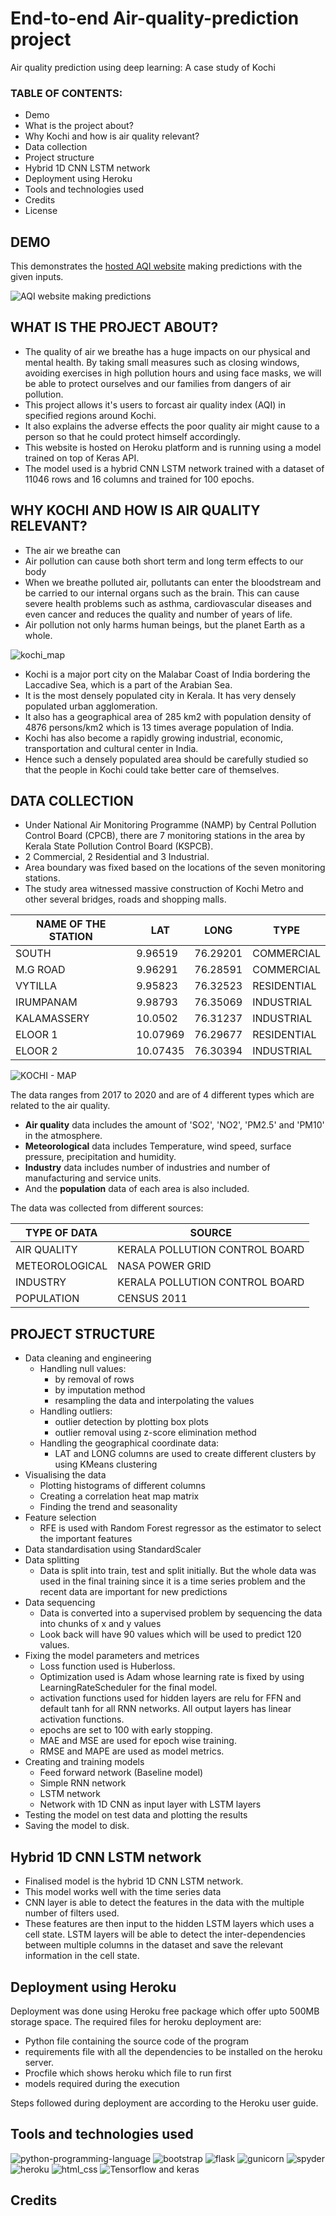 # End-to-end Air-quality-prediction project
Air quality prediction using deep learning: A case study of Kochi

### TABLE OF CONTENTS:

- Demo
- What is the project about?
- Why Kochi and how is air quality relevant?
- Data collection
- Project structure
- Hybrid 1D CNN LSTM network
- Deployment using Heroku
- Tools and technologies used
- Credits
- License

## DEMO

This demonstrates the [hosted AQI website](http://aqi-kochi.herokuapp.com) making predictions with the given inputs. 

![AQI website making predictions](https://user-images.githubusercontent.com/29313141/123675222-1a061b80-d860-11eb-8031-1b477584e68e.png)


## WHAT IS THE PROJECT ABOUT?

- The quality of air we breathe has a huge impacts on our physical and mental health. By taking small measures such as closing windows, avoiding exercises in high pollution hours and using face masks, we will be able to protect ourselves and our families from dangers of air pollution.
- This project allows it's users to forcast air quality index (AQI) in specified regions around Kochi.
- It also explains the adverse effects the poor quality air might cause to a person so that he could protect himself accordingly.
- This website is hosted on Heroku platform and is running using a model trained on top of Keras API.
- The model used is a hybrid CNN LSTM network trained with a dataset of 11046 rows and 16 columns and trained for 100 epochs.

## WHY KOCHI AND HOW IS AIR QUALITY RELEVANT?

- The air we breathe can 
- Air pollution can cause both short term and long term effects to our body
- When we breathe polluted air, pollutants can enter the bloodstream and be carried to our internal organs such as the brain. This can    cause severe health problems such as asthma, cardiovascular diseases and even cancer and reduces the quality and number of years of life. 
- Air pollution not only harms human beings, but the planet Earth as a whole.

![kochi_map](https://user-images.githubusercontent.com/29313141/123814245-2c8d5d00-d913-11eb-9161-16bc361adf6d.png)

- Kochi is a major port city on the Malabar Coast of India bordering the Laccadive Sea, which is a part of the Arabian Sea.
- It is the most densely populated city in Kerala. It has very densely populated urban agglomeration.
- It also has a geographical area of 285 km2 with population density of 4876 persons/km2 which is 13 times average population of India.
- Kochi has also become a rapidly growing industrial, economic, transportation and cultural center in India.
- Hence such a densely populated area should be carefully studied so that the people in Kochi could take better care of themselves.

## DATA COLLECTION

- Under National Air Monitoring Programme (NAMP) by Central Pollution Control Board (CPCB), there are 7 monitoring stations in the area by Kerala State Pollution Control Board (KSPCB).
- 2 Commercial, 2 Residential and 3 Industrial.
- Area boundary was fixed based on the locations of the seven monitoring stations.
- The study area witnessed massive construction of Kochi Metro and other several bridges, roads and shopping malls.

| NAME OF THE STATION  | LAT | LONG | TYPE |
| -------------------- | --- | -----|------|
| SOUTH | 9.96519|76.29201|COMMERCIAL|
| M.G ROAD  | 9.96291  | 76.28591 | COMMERCIAL |
| VYTILLA  | 9.95823  | 76.32523 | RESIDENTIAL |
| IRUMPANAM  | 9.98793  | 76.35069 | INDUSTRIAL |
| KALAMASSERY  | 10.0502  | 76.31237 | INDUSTRIAL |
| ELOOR 1  | 10.07969  | 76.29677 | RESIDENTIAL |
| ELOOR 2  | 10.07435  | 76.30394 | INDUSTRIAL |

![KOCHI - MAP](https://user-images.githubusercontent.com/29313141/123958249-7127ff80-d9ca-11eb-9db4-667ca2cfd7a0.png)

The data ranges from 2017 to 2020 and are of 4 different types which are related to the air quality.
- **Air quality** data includes the amount of 'SO2', 'NO2', 'PM2.5' and 'PM10' in the atmosphere.
- **Meteorological** data includes Temperature, wind speed, surface pressure, precipitation and humidity.
- **Industry** data includes number of industries and number of manufacturing and service units.
- And the **population** data of each area is also included.

The data was collected from different sources:

| TYPE OF DATA  | SOURCE |
| ------------- | ------ |
| AIR QUALITY | KERALA POLLUTION CONTROL BOARD|
| METEOROLOGICAL | NASA POWER GRID|
| INDUSTRY | KERALA POLLUTION CONTROL BOARD|
| POPULATION | CENSUS 2011 |

## PROJECT STRUCTURE

- Data cleaning and engineering
   - Handling null values: 
       - by removal of rows
       - by imputation method
       - resampling the data and interpolating the values
   - Handling outliers:
     - outlier detection by plotting box plots
     - outlier removal using z-score elimination method
   - Handling the geographical coordinate data:
      - LAT and LONG columns are used to create different clusters by using KMeans clustering
- Visualising the data
   - Plotting histograms of different columns
   - Creating a correlation heat map matrix
   - Finding the trend and seasonality
 - Feature selection
    - RFE is used with Random Forest regressor as the estimator to select the important features
 - Data standardisation using StandardScaler
 - Data splitting
    - Data is split into train, test and split initially. But the whole data was used in the final training since it is a time series problem and the recent data are important for new predictions
 - Data sequencing
     - Data is converted into a supervised problem by sequencing the data into chunks of x and y values
     - Look back will have 90 values which will be used to predict 120 values.
 - Fixing the model parameters and metrices
    - Loss function used is Huberloss.
    - Optimization used is Adam whose learning rate is fixed by using LearningRateScheduler for the final model.
    - activation functions used for hidden layers are relu for FFN and default tanh for all RNN networks. All output layers has linear activation functions.
    - epochs are set to 100 with early stopping.
    - MAE and MSE are used for epoch wise training.
    - RMSE and MAPE are used as model metrics.
 - Creating and training models
     - Feed forward network (Baseline model)
     - Simple RNN network
     - LSTM network
     - Network with 1D CNN as input layer with LSTM layers
 - Testing the model on test data and plotting the results
 - Saving the model to disk.

## Hybrid 1D CNN LSTM network

- Finalised model is the hybrid 1D CNN LSTM network.
- This model works well with the time series data
- CNN layer is able to detect the features in the data with the multiple number of filters used.
- These features are then input to the hidden LSTM layers which uses a cell state. LSTM layers will be able to detect the inter-dependencies between multiple columns in the dataset and save the relevant information in the cell state.

## Deployment using Heroku

Deployment was done using Heroku free package which offer upto 500MB storage space.
The required files for heroku deployment are:
 - Python file containing the source code of the program
 - requirements file with all the dependencies to be installed on the heroku server.
 - Procfile which shows heroku which file to run first
 - models required during the execution

Steps followed during deployment are according to the Heroku user guide.

## Tools and technologies used
![python-programming-language](https://user-images.githubusercontent.com/29313141/124320295-3aecaa80-db99-11eb-8f13-fa8d20385277.png)
![bootstrap](https://user-images.githubusercontent.com/29313141/124320192-0ed12980-db99-11eb-8db2-c95b18e8ab2e.png)
![flask](https://user-images.githubusercontent.com/29313141/124320195-10025680-db99-11eb-935b-a9492d21a240.png)
![gunicorn](https://user-images.githubusercontent.com/29313141/124320196-109aed00-db99-11eb-9043-e000eefc4a26.png)
![spyder](https://user-images.githubusercontent.com/29313141/124320203-11cc1a00-db99-11eb-8f69-49f569723d03.png)
![heroku](https://user-images.githubusercontent.com/29313141/124322169-9b311b80-db9c-11eb-9105-5348c5e106a8.png)
![html_css](https://user-images.githubusercontent.com/29313141/124320199-11338380-db99-11eb-8805-448038a27048.jpg)
![Tensorflow and keras](https://user-images.githubusercontent.com/29313141/124320205-1264b080-db99-11eb-93f8-8ffcd5ea37bb.jpg)

## Credits

